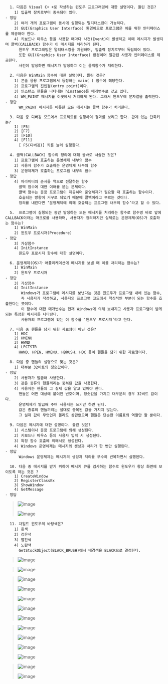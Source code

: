 ```
  1. 다음은 Visual C+ +로 작성하는 윈도우 프로그래밍에 대한 설명이다. 틀린 것은? 
    1) 입출력 장치로부터 종속되어 있다.                                                                                                   - 정답
    2) 여러 개의 프로그램이 동시에 실행되는 멀티태스킹이 가능하다. 
    3) GUI(Graphics User Interface) 환경이므로 프로그램은 이를 위한 인터페이스를 제공해야 한다.  
    4) 키보드나 마우스 등을 사용할 때마다 사건(Event)이 발생하고 이때 메시지가 발생되며 콜백(CALLBACK) 함수가 이 메시지를 처리하게 된다. 
      윈도우 프로그래밍은 멀티태스킹을 지원하며, 입출력 장치로부터 독립되어 있다. 
      또한 GUI(Graphics User Interface) 환경이며 일관된 사용자 인터페이스를 제공한다. 
      사건이 발생하면 메시지가 발생하고 이는 콜백함수가 처리한다. 
```

```
  2. 다음은 WinMain 함수에 대한 설명이다. 틀린 것은?
    1) 콘솔 응용 프로그램에서 등장하는 main( ) 함수에 해당한다.
    2) 프로그램의 진입점(entry point)이다.
    3) 인스턴스 핸들을 나타내는 hinstance를 매개변수로 갖고 있다. 
    4) WM_PAINT 메시지를 이곳에서 처리하게 된다. 그래서 윈도우에 문자열을 출력한다.                                                                  - 정답
      WM_PAINT 메시지를 비롯한 모든 메시지는 콜백 함수가 처리한다.
```

```
  3. 다음 중 디버깅 모드에서 프로젝트를 실행하여 결과를 보려고 한다. 관계 있는 단축키는? 
    1) [F5]  
    2) [F7]  
    3) [F10]
    4) [F11]
      [ F5(디버깅)] 키를 눌러 실행한다.
```

```
  4. 콜백(CALLBACK) 함수의 정의에 대해 올바로 서술한 것은? 
    1) 프로그램이 호출하는 운영체제 내부의 함수
    2) 사용자 함수가 호출하는 운영체제 내부의 함수
    3) 운영체제가 호출하는 프로그램 내부의 함수                                                                                   - 정답
    4) 파라미터의 순서를 역으로 전달하는 함수
      콜백 함수에 대한 이해를 묻는 문제이다. 
      콜백 함수는 응용 프로그램이 제공하며 운영체제가 필요할 때 호출하는 함수이다. 
      호출되는 방향이 거꾸로 되었기 때문에 콜백이라고 부르는 것이다. 
      정의를 내린다면 ‘운영체제에 의해 호출되는 프로그램 내부의 함수’라고 할 수 있다. 
```

```
  5.  프로그램이 실행되는 동안 발생하는 모든 메시지를 처리하는 함수로 함수명 바로 앞에 CALLBACK이라는 매크로를 사용하며, 사용자가 정의하지만 실제로는 운영체제(OS)가 호출하는 함수는?
    1) WinMain  
    2) 윈도우 프로시저(Procedure)                                                                                                    - 정답
    3) 가상함수  
    4) InitInstance 
      윈도우 프로시저 함수에 대한 설명이다. 
```

```
  6. 운영체제(OS)가 애플리케이션에 메시지를 보낼 때 이를 처리하는 함수는?
    1) WinMain 
    2) 윈도우 프로시저                                                                                               - 정답
    3) 가상함수  
    4) InitInstance 
       Windows가 프로그램에 메시지를 보낸다는 것은 윈도우가 프로그램 내에 있는 함수, 
       즉 사용자가 작성하고, 사용자의 프로그램 코드에서 핵심적인 부분이 되는 함수를 호출한다는 뜻이다. 
       이 함수에 대한 매개변수는 현재 Windows에 의해 보내지고 사용자 프로그램이 받게 되는 특정한 메시지를 나타낸다. 
       사용자의 프로그램에 있는 이 함수를 ‘윈도우 프로시저’라고 한다.
```

```
  7. 다음 중 핸들을 담기 위한 자료형이 아닌 것은?
    1) HDC 
    2) HMENU 
    3) HWND 
    4) LPCTSTR
      HWND, HPEN, HMENU, HBRUSH, HDC 등이 핸들을 담기 위한 자료형이다.
```

```
  8. 다음 중 핸들의 설명으로 맞는 것은?
    1) 대부분 32비트의 정숫값이다.                                                                                                                    - 정답
    2) 사용자가 발급해 사용한다.
    3) 같은 종류의 핸들끼리는 중복된 값을 사용한다.
    4) 사용자는 핸들의 그 실제 값을 알고 있어야 한다. 
      핸들은 어떤 대상에 붙여진 번호이며, 정숫값을 가지고 대부분의 경우 32비트 값이다. 
      운영체제가 발급해 주며 사용자는 쓰기만 하면 된다. 
      값은 종류의 핸들끼리는 절대로 중복된 값을 가지지 않는다. 
      그 실제 값이 무엇인지 몰라도 상관없으며 핸들은 단순한 이름표의 역할만 할 뿐이다.
```

```
  9. 다음은 메시지에 대한 설명이다. 틀린 것은?
    1) 시스템이나 응용 프로그램에 의해 생성된다.  
    2) 키보드나 마우스 등의 사용자 입력 시 생성된다.
    3) 특정 함수 호출에 의해서도 생성된다.
    4) Windows 운영체제는 메시지의 생성과 처리가 한 번만 실행된다.                                                                                    - 정답
      Windows 운영체제는 메시지의 생성과 처리를 무수히 반복하면서 실행된다. 
```

```
  10. 다음 중 메시지를 받기 위하여 메시지 큐를 검사하는 함수로 윈도우가 항상 화면에 보이도록 하는 것은 ?
    1) CreateWindow  
    2) RegisterClassEx 
    3) ShowWindow   
    4) GetMessage                                                                                                                                   - 정답
```   

> ![image](https://user-images.githubusercontent.com/17442343/172016793-76885b7e-ccf8-4fee-bf4b-4218db7924fa.png)
> 
> ![image](https://user-images.githubusercontent.com/17442343/172016799-1765989b-7948-4fd1-96b9-3616df48e024.png)


```
  11. 차일드 윈도우의 바탕색은? 
    1) 흰색 
    2) 검은색 
    3) 빨간색 
    4) 노란색
      GetStockObject(BLACK_BRUSH)에서 배경색을 BLACK으로 결정한다. 
```
> ![image](https://user-images.githubusercontent.com/17442343/172016878-4345309d-ba5e-4427-bfa8-c1e3b3cd409b.png)

> ![image](https://user-images.githubusercontent.com/17442343/172016903-c3d5d97c-79df-4d9a-9639-b2379e625a39.png)

> ![image](https://user-images.githubusercontent.com/17442343/172016912-23517303-33ca-482f-9a96-d064585bb82f.png)
> 
> ![image](https://user-images.githubusercontent.com/17442343/172016916-d9791a9b-b4ce-4650-96b4-e458288eb27d.png)
> 
> ![image](https://user-images.githubusercontent.com/17442343/172016933-309f8d64-60b4-446e-88e6-d7520412e57a.png)
> 
> ![image](https://user-images.githubusercontent.com/17442343/172016936-3a93c139-2b80-4dfc-8aac-11c9ec09c98c.png)
> 
> ![image](https://user-images.githubusercontent.com/17442343/172016961-0f140976-0915-4625-9b81-680a177de9dc.png)

> ![image](https://user-images.githubusercontent.com/17442343/172016968-e2fc97e4-aa52-4586-bb32-9f0ffac73161.png)
> 
> ![image](https://user-images.githubusercontent.com/17442343/172016973-ec340567-3e35-43d5-a2be-1494d76cab76.png)
> 
> ![image](https://user-images.githubusercontent.com/17442343/172017006-069190d5-7c66-4dc4-a9b2-64c59d2ed9fa.png)
> 
> ![image](https://user-images.githubusercontent.com/17442343/172017029-81ffae2a-e98e-48bd-8fa4-5c8c018bf255.png)

> ![image](https://user-images.githubusercontent.com/17442343/172017049-533c5870-57a9-4cb8-9c1a-5cfeec4051f9.png)
>
> ![image](https://user-images.githubusercontent.com/17442343/172017063-5392cd14-71b6-42c2-bc24-bed199cda1bd.png)

```
  
```







